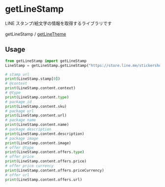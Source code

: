 # getLineStamp

LINE スタンプ/絵文字の情報を取得するライブラリです<br>
<br>
getLineStamp / [getLineTheme](https://github.com/fa0311/getLineTheme)<br>

## Usage

```python
from getLineStamp import getLineStamp
LineStamp = getLineStamp.getLineStamp("https://store.line.me/stickershop/product/23822/ja")

# stamp url
print(LineStamp.stamp[0])
# @context
print(LineStamp.content.context)
# @type
print(LineStamp.content.type)
# package id
print(LineStamp.content.sku)
# package url
print(LineStamp.content.url)
# package name
print(LineStamp.content.name)
# package description
print(LineStamp.content.description)
# package image
print(LineStamp.content.image)
# offer @type
print(LineStamp.content.offers.type)
# offer price
print(LineStamp.content.offers.price)
# offer price currency
print(LineStamp.content.offers.priceCurrency)
# offer url
print(LineStamp.content.offers.url)
```
